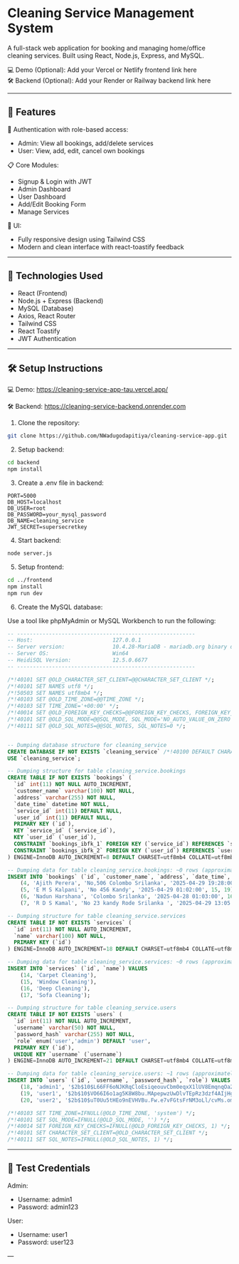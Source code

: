 # Cleaning Service Management System

A full-stack web application for booking and managing home/office cleaning services. Built using React, Node.js, Express, and MySQL.

💻 Demo (Optional): Add your Vercel or Netlify frontend link here  
🛠️ Backend (Optional): Add your Render or Railway backend link here

---

## 🧩 Features

🔐 Authentication with role-based access:

- Admin: View all bookings, add/delete services
- User: View, add, edit, cancel own bookings

📋 Core Modules:

- Signup & Login with JWT
- Admin Dashboard
- User Dashboard
- Add/Edit Booking Form
- Manage Services

🎨 UI:

- Fully responsive design using Tailwind CSS
- Modern and clean interface with react-toastify feedback

---

## 🚀 Technologies Used

- React (Frontend)
- Node.js + Express (Backend)
- MySQL (Database)
- Axios, React Router
- Tailwind CSS
- React Toastify
- JWT Authentication

---

## 🛠️ Setup Instructions

💻 Demo:
https://cleaning-service-app-tau.vercel.app/

🛠️ Backend:
https://cleaning-service-backend.onrender.com

1. Clone the repository:

```bash
git clone https://github.com/NWadugodapitiya/cleaning-service-app.git
```

2. Setup backend:

```bash
cd backend
npm install
```

3. Create a .env file in backend:

```
PORT=5000
DB_HOST=localhost
DB_USER=root
DB_PASSWORD=your_mysql_password
DB_NAME=cleaning_service
JWT_SECRET=supersecretkey
```

4. Start backend:

```bash
node server.js
```

5. Setup frontend:

```bash
cd ../frontend
npm install
npm run dev
```

6. Create the MySQL database:

Use a tool like phpMyAdmin or MySQL Workbench to run the following:

```sql
-- --------------------------------------------------------
-- Host:                         127.0.0.1
-- Server version:               10.4.28-MariaDB - mariadb.org binary distribution
-- Server OS:                    Win64
-- HeidiSQL Version:             12.5.0.6677
-- --------------------------------------------------------

/*!40101 SET @OLD_CHARACTER_SET_CLIENT=@@CHARACTER_SET_CLIENT */;
/*!40101 SET NAMES utf8 */;
/*!50503 SET NAMES utf8mb4 */;
/*!40103 SET @OLD_TIME_ZONE=@@TIME_ZONE */;
/*!40103 SET TIME_ZONE='+00:00' */;
/*!40014 SET @OLD_FOREIGN_KEY_CHECKS=@@FOREIGN_KEY_CHECKS, FOREIGN_KEY_CHECKS=0 */;
/*!40101 SET @OLD_SQL_MODE=@@SQL_MODE, SQL_MODE='NO_AUTO_VALUE_ON_ZERO' */;
/*!40111 SET @OLD_SQL_NOTES=@@SQL_NOTES, SQL_NOTES=0 */;


-- Dumping database structure for cleaning_service
CREATE DATABASE IF NOT EXISTS `cleaning_service` /*!40100 DEFAULT CHARACTER SET utf8mb4 COLLATE utf8mb4_general_ci */;
USE `cleaning_service`;

-- Dumping structure for table cleaning_service.bookings
CREATE TABLE IF NOT EXISTS `bookings` (
  `id` int(11) NOT NULL AUTO_INCREMENT,
  `customer_name` varchar(100) NOT NULL,
  `address` varchar(255) NOT NULL,
  `date_time` datetime NOT NULL,
  `service_id` int(11) DEFAULT NULL,
  `user_id` int(11) DEFAULT NULL,
  PRIMARY KEY (`id`),
  KEY `service_id` (`service_id`),
  KEY `user_id` (`user_id`),
  CONSTRAINT `bookings_ibfk_1` FOREIGN KEY (`service_id`) REFERENCES `services` (`id`) ON DELETE SET NULL,
  CONSTRAINT `bookings_ibfk_2` FOREIGN KEY (`user_id`) REFERENCES `users` (`id`) ON DELETE CASCADE
) ENGINE=InnoDB AUTO_INCREMENT=8 DEFAULT CHARSET=utf8mb4 COLLATE=utf8mb4_general_ci;

-- Dumping data for table cleaning_service.bookings: ~0 rows (approximately)
INSERT INTO `bookings` (`id`, `customer_name`, `address`, `date_time`, `service_id`, `user_id`) VALUES
	(4, 'Ajith Perera', 'No,506 Colombo Srilanka', '2025-04-29 19:28:00', 14, 19),
	(5, 'E M S Kalpani', 'No 456 Kandy', '2025-04-29 01:02:00', 15, 19),
	(6, 'Nadun Harshana', 'Colombo Srilanka', '2025-04-28 01:03:00', 16, 19),
	(7, 'R D S Kamal', 'No 23 kandy Rode Srilanka ', '2025-04-29 13:05:00', 17, 20);

-- Dumping structure for table cleaning_service.services
CREATE TABLE IF NOT EXISTS `services` (
  `id` int(11) NOT NULL AUTO_INCREMENT,
  `name` varchar(100) NOT NULL,
  PRIMARY KEY (`id`)
) ENGINE=InnoDB AUTO_INCREMENT=18 DEFAULT CHARSET=utf8mb4 COLLATE=utf8mb4_general_ci;

-- Dumping data for table cleaning_service.services: ~0 rows (approximately)
INSERT INTO `services` (`id`, `name`) VALUES
	(14, 'Carpet Cleaning'),
	(15, 'Window Cleaning'),
	(16, 'Deep Cleaning'),
	(17, 'Sofa Cleaning');

-- Dumping structure for table cleaning_service.users
CREATE TABLE IF NOT EXISTS `users` (
  `id` int(11) NOT NULL AUTO_INCREMENT,
  `username` varchar(50) NOT NULL,
  `password_hash` varchar(255) NOT NULL,
  `role` enum('user','admin') DEFAULT 'user',
  PRIMARY KEY (`id`),
  UNIQUE KEY `username` (`username`)
) ENGINE=InnoDB AUTO_INCREMENT=21 DEFAULT CHARSET=utf8mb4 COLLATE=utf8mb4_general_ci;

-- Dumping data for table cleaning_service.users: ~1 rows (approximately)
INSERT INTO `users` (`id`, `username`, `password_hash`, `role`) VALUES
	(18, 'admin1', '$2b$10$L66FF6oNJKRqCloEsiqeouvCbm0eqxX1lUV8EmqnqOa2Ysx3Skehq', 'admin'),
	(19, 'user1', '$2b$10$VO66I6o1ag5K8W8bu.MApepwzUwDlvTEpRz3dzf4AIjHgXWItykgy', 'user'),
	(20, 'user2', '$2b$10$uT0Uu5tHEo9nEVHVBu.Fw.e7vFGtsFrNM3oLl/cvMs.omzT8MzGui', 'user');

/*!40103 SET TIME_ZONE=IFNULL(@OLD_TIME_ZONE, 'system') */;
/*!40101 SET SQL_MODE=IFNULL(@OLD_SQL_MODE, '') */;
/*!40014 SET FOREIGN_KEY_CHECKS=IFNULL(@OLD_FOREIGN_KEY_CHECKS, 1) */;
/*!40101 SET CHARACTER_SET_CLIENT=@OLD_CHARACTER_SET_CLIENT */;
/*!40111 SET SQL_NOTES=IFNULL(@OLD_SQL_NOTES, 1) */;

```

---

## 👤 Test Credentials

Admin:
- Username: admin1
- Password: admin123

User:
- Username: user1
- Password: user123

—
